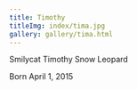 ```yaml
---
title: Timothy
titleImg: index/tima.jpg
gallery: gallery/tima.html
---
```

Smilycat Timothy Snow Leopard

Born April 1, 2015